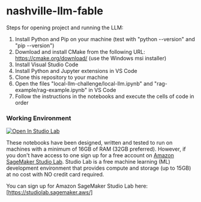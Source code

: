 # nashville-llm-fable
Steps for opening project and running the LLM:
1. Install Python and Pip on your machine (test with "python --version" and "pip --version")
2. Download and install CMake from the following URL: https://cmake.org/download/ (use the Windows msi installer)
3. Install Visual Studio Code
4. Install Python and Jupyter extensions in VS Code
5. Clone this repository to your machine
6. Open the files "local-llm-challenge/local-llm.ipynb" and "rag-example/rag-example.ipynb" in VS Code
6. Follow the instructions in the notebooks and execute the cells of code in order

### Working Environment 

[![Open In Studio Lab](https://studiolab.sagemaker.aws/studiolab.svg)](https://studiolab.sagemaker.aws/import/github/build-on-aws/generative-ai-prompt-engineering/blob/main/prompt-engineering-chatbot/prompt-engineering-chatbot.ipynb)


These notebooks have been designed, written and tested to run on machines with a minimum of 16GB of RAM (32GB preferred). However, if you don't have access to one sign up for a free account on [Amazon SageMaker Studio Lab](https://studiolab.sagemaker.aws/).  Studio Lab is a free machine learning (ML) development environment that provides compute and storage (up to 15GB) at no cost with NO credit card required.

You can sign up for Amazon SageMaker Studio Lab here: [https://studiolab.sagemaker.aws/]